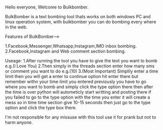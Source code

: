 Hello everyone, Welcome to Bulkbomber.

BulkBomber is a text bombing tool thats works on both windows PC and linux operation system, with bulkbomber you can do bombing every where in the web.

Features of BulkBomber-->

1.Facebook,Messenger,Whatsapp,Instagram,IMO inbox bombing.
2.Facebook,Instagram and Web comment section bombing.

Useage: 1.After running the tool you have to give the text you want to bomb e.g.(I Love You)
        2.Then simply in the threads section enter how many sms or comment you want to do e.g.(10)
        3.(Most Important) Simplily enter a time limit then you will get a enter to continue option hit enter there but remember withn your time limit you entered
        previously you have to go where you want to bomb and simply click the type option there then after the time is over python will autometicly start writting 
        and posting there if you failed to go to the type option with the time you enter it will create a mess so in time time section give 10-15 seconds then just 
        go to the type option and click the type box there.
        
        
I'm not responsible for any missuse with this tool use it for prank but not to harm anyone.  
